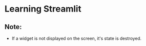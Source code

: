 # Learning Streamlit

## Note:
- If a widget is not displayed on the screen, it's state is destroyed.